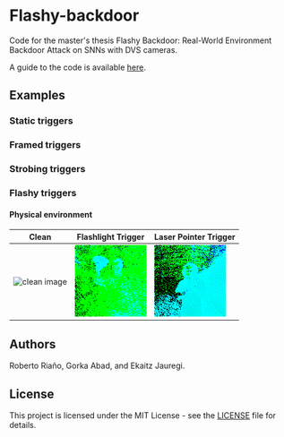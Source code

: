 # Flashy-backdoor

Code for the master's thesis Flashy Backdoor: Real-World Environment Backdoor Attack on SNNs with DVS cameras.

A guide to the code is available [here](how_to.md).

## Examples
### Static triggers

### Framed triggers

### Strobing triggers

### Flashy triggers

#### Physical environment

|       Clean           |      Flashlight Trigger         |       Laser Pointer Trigger          |
|------------------	|---	|---	|
| ![clean image](./figures/clean?real.gif) 	|  ![flashlight](./figures/flashlight.gif) | ![laser_pointer](./figures/laser.gif) 	|




## Authors

Roberto Riaño, Gorka Abad, and Ekaitz Jauregi.



## License

This project is licensed under the MIT License - see the [LICENSE](LICENSE) file for details.
